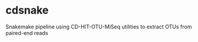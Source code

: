 # cdsnake
Snakemake pipeline using CD-HIT-OTU-MiSeq utilities to extract OTUs from paired-end reads
